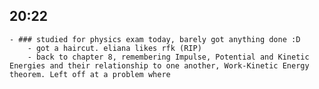 ## 20:22
	- ### studied for physics exam today, barely got anything done :D
		- got a haircut. eliana likes rfk (RIP)
		- back to chapter 8, remembering Impulse, Potential and Kinetic Energies and their relationship to one another, Work-Kinetic Energy theorem. Left off at a problem where